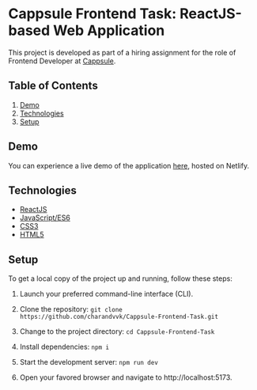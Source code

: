 # Cappsule Frontend Task: ReactJS-based Web Application

This project is developed as part of a hiring assignment for the role of Frontend Developer﻿ at [Cappsule](https://www.linkedin.com/company/cappsuleindia/).

## Table of Contents

1. [Demo](#demo)
2. [Technologies](#technologies)
3. [Setup](#setup)

## Demo

You can experience a live demo of the application [here](https://charan-cappsule-frontend-task.netlify.app/), hosted on Netlify.

## Technologies

- [ReactJS](https://react.dev)
- [JavaScript/ES6](https://www.javascript.com/)
- [CSS3](https://css3.com/)
- [HTML5](https://html.com/)

## Setup

To get a local copy of the project up and running, follow these steps:

1. Launch your preferred command-line interface (CLI).

2. Clone the repository: `git clone https://github.com/charandvvk/Cappsule-Frontend-Task.git`
  
3. Change to the project directory: `cd Cappsule-Frontend-Task`

4. Install dependencies: `npm i`

5. Start the development server: `npm run dev`

6. Open your favored browser and navigate to http://localhost:5173.
